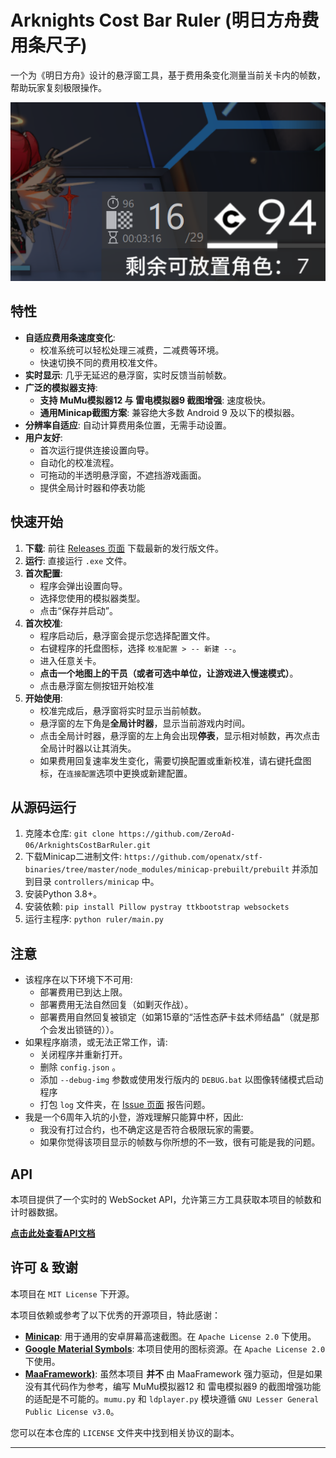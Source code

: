# Arknights Cost Bar Ruler (明日方舟费用条尺子)

一个为《明日方舟》设计的悬浮窗工具，基于费用条变化测量当前关卡内的帧数，帮助玩家复刻极限操作。

![悬浮窗截图](readme/img.png)

## 特性

- **自适应费用条速度变化**:
  - 校准系统可以轻松处理三减费，二减费等环境。
  - 快速切换不同的费用校准文件。
- **实时显示**: 几乎无延迟的悬浮窗，实时反馈当前帧数。
- **广泛的模拟器支持**:
  - **支持 MuMu模拟器12 与 雷电模拟器9 截图增强**: 速度极快。
  - **通用Minicap截图方案**: 兼容绝大多数 Android 9 及以下的模拟器。
- **分辨率自适应**: 自动计算费用条位置，无需手动设置。
- **用户友好**:
  - 首次运行提供连接设置向导。
  - 自动化的校准流程。
  - 可拖动的半透明悬浮窗，不遮挡游戏画面。
  - 提供全局计时器和停表功能

## 快速开始

1.  **下载**: 前往 [Releases 页面](https://github.com/ZeroAd-06/ArknightsCostBarRuler/releases) 下载最新的发行版文件。
2.  **运行**: 直接运行 `.exe` 文件。
3.  **首次配置**:
    - 程序会弹出设置向导。
    - 选择您使用的模拟器类型。
    - 点击“保存并启动”。
4.  **首次校准**:
    - 程序启动后，悬浮窗会提示您选择配置文件。
    - 右键程序的托盘图标，选择 ` 校准配置 > -- 新建 -- `。
    - 进入任意关卡。
    - **点击一个地图上的干员（或者可选中单位，让游戏进入慢速模式）**。
    - 点击悬浮窗左侧按钮开始校准
5.  **开始使用**: 
    - 校准完成后，悬浮窗将实时显示当前帧数。
    - 悬浮窗的左下角是**全局计时器**，显示当前游戏内时间。
    - 点击全局计时器，悬浮窗的左上角会出现**停表**，显示相对帧数，再次点击全局计时器以让其消失。
    - 如果费用回复速率发生变化，需要切换配置或重新校准，请右键托盘图标，在`连接配置`选项中更换或新建配置。

## 从源码运行

1.  克隆本仓库: `git clone https://github.com/ZeroAd-06/ArknightsCostBarRuler.git`
2.  下载Minicap二进制文件: `https://github.com/openatx/stf-binaries/tree/master/node_modules/minicap-prebuilt/prebuilt` 并添加到目录 `controllers/minicap` 中。
3.  安装Python 3.8+。
4.  安装依赖: `pip install Pillow pystray ttkbootstrap websockets`
5.  运行主程序: `python ruler/main.py`

## 注意

*  该程序在以下环境下不可用: 
    - 部署费用已到达上限。
    - 部署费用无法自然回复（如剿灭作战）。
    - 部署费用自然回复被锁定（如第15章的“活性态萨卡兹术师结晶”（就是那个会发出锁链的））。
*  如果程序崩溃，或无法正常工作，请: 
    - 关闭程序并重新打开。
    - 删除 `config.json` 。
    - 添加 `--debug-img` 参数或使用发行版内的 `DEBUG.bat` 以图像转储模式启动程序
    - 打包 `log` 文件夹，在 [Issue 页面](https://github.com/ZeroAd-06/ArknightsCostBarRuler/issues) 报告问题。
*  我是一个6周年入坑的小登，游戏理解只能算中杯，因此: 
    - 我没有打过合约，也不确定这是否符合极限玩家的需要。
    - 如果你觉得该项目显示的帧数与你所想的不一致，很有可能是我的问题。

## API

本项目提供了一个实时的 WebSocket API，允许第三方工具获取本项目的帧数和计时器数据。

**[点击此处查看API文档](API.md)**

## 许可 & 致谢

本项目在 `MIT License` 下开源。

本项目依赖或参考了以下优秀的开源项目，特此感谢：

- **[Minicap](https://github.com/DeviceFarmer/minicap)**: 用于通用的安卓屏幕高速截图。在 `Apache License 2.0` 下使用。
- **[Google Material Symbols](https://fonts.google.com/icons)**: 本项目使用的图标资源。在 `Apache License 2.0` 下使用。
- **[MaaFramework)](https://github.com/MaaXYZ/MaaFramework)**: 虽然本项目 **并不** 由 MaaFramework 强力驱动，但是如果没有其代码作为参考，编写 MuMu模拟器12 和 雷电模拟器9 的截图增强功能的适配是不可能的。`mumu.py` 和 `ldplayer.py` 模块遵循 `GNU Lesser General Public License v3.0`。

您可以在本仓库的 `LICENSE` 文件夹中找到相关协议的副本。

---